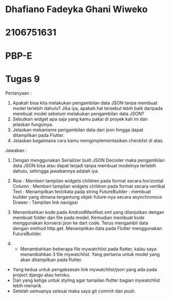 # Dhafiano Fadeyka Ghani Wiweko
# 2106751631
# PBP-E
# Tugas 9

Pertanyaan :

1. Apakah bisa kita melakukan pengambilan data JSON tanpa membuat model terlebih dahulu? Jika iya, apakah hal tersebut lebih baik daripada membuat model sebelum melakukan pengambilan data JSON?
2. Sebutkan widget apa saja yang kamu pakai di proyek kali ini dan jelaskan fungsinya.
3. Jelaskan mekanisme pengambilan data dari json hingga dapat ditampilkan pada Flutter.
4. Jelaskan bagaimana cara kamu mengimplementasikan checklist di atas.

Jawaban :

1. Dengan menggunakan Serializer built JSON Decoder maka pengambilan data JSON bisa atau dapat terjadi tanpa membuat modelnya terlebih dahulu, sehingga jawabannya adalah iya.
2. Row : Memberi tampilan widgets children pada format secara horizontal 
Column : Memberi tampilan widgets children pada format secara vertikal 
Text : Menampilkan text/kata pada string 
FutureBuilder : membuat builder yang dimana tergantung objek future-nya secara asynchronous
Drawer : Tampilan link navigasi 

3. Menambahkan kode pada AndroidManifest.xml yang dilanjutkan dengan membuat folder dan file pada model. Kemudian membuat kode menggunakan konversi json ke dart code. Terus mengambil data dengan method http.get. Menampilkan data pada Flutter menggunakan FutureBuilder.

4. - Menambahkan beberapa file mywatchlist pada flutter, kalau saya menambahkan 3 file mywatchlist. Yang pertama untuk model yang akan ditampilkan pada flutter.
 -  Yang kedua untuk pengaksesan link mywatchlist/json yang ada pada project django atau heroku.
 -  Dan yang ketiga untuk styling agar tampilan flutter bagian mywatchlist lebih menarik.
 -  Setelah semuanya selesai maka saya git commit dan push.

